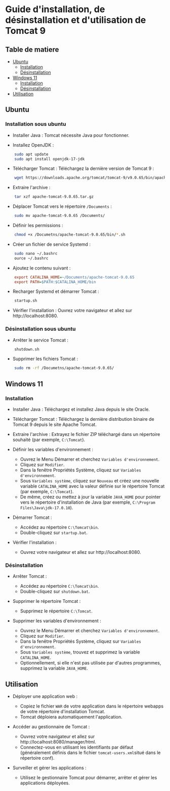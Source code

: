 # Guide d'installation, de désinstallation et d'utilisation de Tomcat 9
## Table de matiere
- [Ubuntu](#ubuntu)
    - [Installation](#installation-sous-ubuntu)
    - [Désinstallation](#désinstallation-sous-ubuntu)
- [Windows 11](#windows-11)
    - [Installation](#installation)
    - [Désinstallation](#désinstallation)
- [Utilisation](#utilisation)
## Ubuntu
### Installation sous ubuntu

- Installer Java :
Tomcat nécessite Java pour fonctionner. 

- Installez OpenJDK :
```bash
    sudo apt update
    sudo apt install openjdk-17-jdk
```

- Télécharger Tomcat :
Téléchargez la dernière version de Tomcat 9 :
```bash
    wget https://downloads.apache.org/tomcat/tomcat-9/v9.0.65/bin/apache-tomcat-9.0.65.tar.gz
```

- Extraire l'archive :
```bash
    tar xzf apache-tomcat-9.0.65.tar.gz
```

- Déplacer Tomcat vers le répertoire `/Documents` :
```bash
    sudo mv apache-tomcat-9.0.65 /Documents/
```

- Définir les permissions :
```bash
    chmod +x /Documetns/apache-tomcat-9.0.65/bin/*.sh
```

- Créer un fichier de service Systemd :
```bash
    sudo nano ~/.bashrc
    ource ~/.bashrc
```

- Ajoutez le contenu suivant :
```ini
    export CATALINA_HOME=~/Documents/apache-tomcat-9.0.65
    export PATH=$PATH:$CATALINA_HOME/bin
```

- Recharger Systemd et démarrer Tomcat :
```bash
    startup.sh
```

- Vérifier l'installation :
Ouvrez votre navigateur et allez sur http://localhost:8080.

### Désinstallation sous ubuntu
- Arrêter le service Tomcat :
```bash
    shutdown.sh
```
- Supprimer les fichiers Tomcat :
```bash
    sudo rm -rf /Documetns/apache-tomcat-9.0.65/
```

## Windows 11
### Installation
- Installer Java :
Téléchargez et installez Java depuis le site Oracle.

- Télécharger Tomcat :
Téléchargez la dernière distribution binaire de Tomcat 9 depuis le site Apache Tomcat.

- Extraire l'archive :
Extrayez le fichier ZIP téléchargé dans un répertoire souhaité (par exemple, `C:\Tomcat`).

- Définir les variables d'environnement :
    - Ouvrez le Menu Démarrer et cherchez `Variables d'environnement`.
    - Cliquez sur `Modifier`.
    - Dans la fenêtre Propriétés Système, cliquez sur `Variables d'environnement`.
    - Sous `Variables système`, cliquez sur `Nouveau` et créez une nouvelle variable `CATALINA_HOME` avec la valeur définie sur le répertoire Tomcat (par exemple, `C:\Tomcat`).
    - De même, créez ou mettez à jour la variable `JAVA_HOME` pour pointer vers le répertoire d'installation de Java (par exemple, `C:\Program Files\Java\jdk-17.0.10`).

- Démarrer Tomcat :
    - Accédez au répertoire `C:\Tomcat\bin`.
    - Double-cliquez sur `startup.bat`.

- Vérifier l'installation :
    - Ouvrez votre navigateur et allez sur http://localhost:8080.

### Désinstallation

- Arrêter Tomcat :
    - Accédez au répertoire `C:\Tomcat\bin`.
    - Double-cliquez sur `shutdown.bat`.

- Supprimer le répertoire Tomcat :
    - Supprimez le répertoire `C:\Tomcat`.

- Supprimer les variables d'environnement :
    - Ouvrez le Menu Démarrer et cherchez `Variables d'environnement`.
    - Cliquez sur `Modifier`.
    - Dans la fenêtre Propriétés Système, cliquez sur `Variables d'environnement`.
    - Sous `Variables système`, trouvez et supprimez la variable `CATALINA_HOME`.
    - Optionnellement, si elle n'est pas utilisée par d'autres programmes, supprimez la variable `JAVA_HOME`.

## Utilisation

- Déployer une application web :
    - Copiez le fichier `WAR` de votre application dans le répertoire webapps de votre répertoire d'installation Tomcat.
    - Tomcat déploiera automatiquement l'application.

- Accéder au gestionnaire de Tomcat :
    - Ouvrez votre navigateur et allez sur http://localhost:8080/manager/html.
    - Connectez-vous en utilisant les identifiants par défaut (généralement définis dans le fichier `tomcat-users.xml`situé dans le répertoire conf).

- Surveiller et gérer les applications :
    - Utilisez le gestionnaire Tomcat pour démarrer, arrêter et gérer les applications déployées.